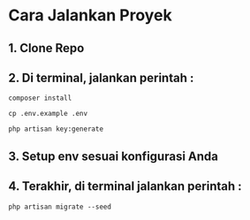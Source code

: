 # Cara Jalankan Proyek

## 1. Clone Repo

## 2. Di terminal, jalankan perintah :

```
composer install
```

```
cp .env.example .env
```

```
php artisan key:generate
```

## 3. Setup env sesuai konfigurasi Anda

## 4. Terakhir, di terminal jalankan perintah :

```
php artisan migrate --seed
```
